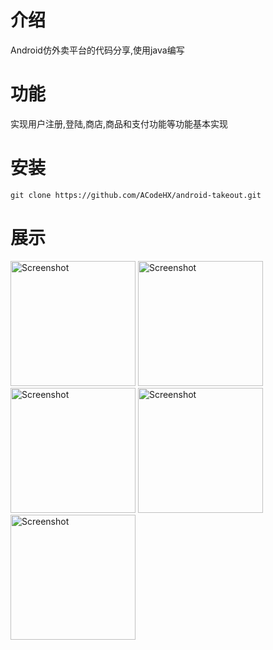# 介绍
Android仿外卖平台的代码分享,使用java编写
# 功能
实现用户注册,登陆,商店,商品和支付功能等功能基本实现

# 安装
```shell
git clone https://github.com/ACodeHX/android-takeout.git
```

# 展示

<img src="https://github.com/ACodeHX/android-takeout/assets/127362983/e9750440-1855-4059-a7a5-c30899c07d79" alt="Screenshot" width="200">

<img src="https://github.com/ACodeHX/android-takeout/assets/127362983/87039b8d-287e-49df-b209-80a419e63c15" alt="Screenshot" width="200">

<img src="https://github.com/ACodeHX/android-takeout/assets/127362983/5e2e43fb-64f0-4e7c-b6c1-7483020b4e74" alt="Screenshot" width="200">
<img src="https://github.com/ACodeHX/android-takeout/assets/127362983/d89897cb-1dc7-4397-8594-743529700ab9" alt="Screenshot" width="200">
<img src="https://github.com/ACodeHX/android-takeout/assets/127362983/8bfe11f9-9b32-463d-91c8-38630302f48e" alt="Screenshot" width="200">

